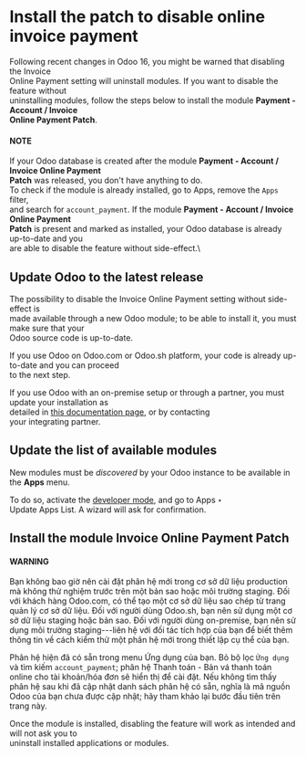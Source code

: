 # Install the patch to disable online invoice payment

Following recent changes in Odoo 16, you might be warned that disabling the Invoice\
Online Payment setting will uninstall modules. If you want to disable the feature without\
uninstalling modules, follow the steps below to install the module **Payment - Account / Invoice**\
**Online Payment Patch**.

#### NOTE

If your Odoo database is created after the module **Payment - Account / Invoice Online Payment**\
**Patch** was released, you don't have anything to do.\
To check if the module is already installed, go to Apps, remove the `Apps` filter,\
and search for `account_payment`. If the module **Payment - Account / Invoice Online Payment**\
**Patch** is present and marked as installed, your Odoo database is already up-to-date and you\
are able to disable the feature without side-effect.\


## Update Odoo to the latest release

The possibility to disable the Invoice Online Payment setting without side-effect is\
made available through a new Odoo module; to be able to install it, you must make sure that your\
Odoo source code is up-to-date.

If you use Odoo on Odoo.com or Odoo.sh platform, your code is already up-to-date and you can proceed\
to the next step.

If you use Odoo with an on-premise setup or through a partner, you must update your installation as\
detailed in [this documentation page](administration/on_premise/update.md), or by contacting\
your integrating partner.

## Update the list of available modules

New modules must be _discovered_ by your Odoo instance to be available in the **Apps** menu.

To do so, activate the [developer mode](applications/general/developer_mode.md#developer-mode), and go to Apps ‣\
Update Apps List. A wizard will ask for confirmation.

## Install the module Invoice Online Payment Patch

#### WARNING

Bạn không bao giờ nên cài đặt phân hệ mới trong cơ sở dữ liệu production mà không thử nghiệm trước trên một bản sao hoặc môi trường staging. Đối với khách hàng Odoo.com, có thể tạo một cơ sở dữ liệu sao chép từ trang quản lý cơ sở dữ liệu. Đối với người dùng Odoo.sh, bạn nên sử dụng một cơ sở dữ liệu staging hoặc bản sao. Đối với người dùng on-premise, bạn nên sử dụng môi trường staging---liên hệ với đối tác tích hợp của bạn để biết thêm thông tin về cách kiểm thử một phân hệ mới trong thiết lập cụ thể của bạn.

Phân hệ hiện đã có sẵn trong menu Ứng dụng của bạn. Bỏ bộ lọc `Ứng dụng` và tìm kiếm `account_payment`; phân hệ Thanh toán - Bản vá thanh toán online cho tài khoản/hóa đơn sẽ hiển thị để cài đặt. Nếu không tìm thấy phân hệ sau khi đã cập nhật danh sách phân hệ có sẵn, nghĩa là mã nguồn Odoo của bạn chưa được cập nhật; hãy tham khảo lại bước đầu tiên trên trang này.

Once the module is installed, disabling the feature will work as intended and will not ask you to\
uninstall installed applications or modules.
